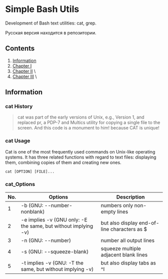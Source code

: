 # Simple Bash Utils

Development of Bash text utilities: cat, grep.

Русская версия находится в репозитории.

## Contents

1. [Information](#Information)
2. [Chapter I](#cat_Options) 
3. [Chapter II](#chapter-ii) \
4. [Chapter III](#chapter-iii) \



## Information

### cat History

> cat was part of the early versions of Unix, e.g., Version 1, and replaced pr, a PDP-7 and Multics utility for copying a single file to the screen. 
And this code is a monument to him! because CAT is unique!

### cat Usage

Cat is one of the most frequently used commands on Unix-like operating systems. It has three related functions with regard to text files: displaying them, combining copies of them and creating new ones.

`cat [OPTION] [FILE]...`

### cat_Options

| No. | Options | Description |
| ------ | ------ | ------ |
| 1 | -b (GNU: --number-nonblank) | numbers only non-empty lines |
| 2 | -e implies -v (GNU only: -E the same, but without implying -v) | but also display end-of-line characters as $  |
| 3 | -n (GNU: --number) | number all output lines |
| 4 | -s (GNU: --squeeze-blank) | squeeze multiple adjacent blank lines |
| 5 | -t implies -v (GNU: -T the same, but without implying -v) | but also display tabs as ^I  |

